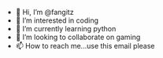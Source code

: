- 👋 Hi, I’m @fangitz
- 👀 I’m interested in coding
- 🌱 I’m currently learning python
- 💞️ I’m looking to collaborate on gaming
- 📫 How to reach me...use this email please

<!---
fangitz/fangitz is a ✨ special ✨ repository because its `README.md` (this file) appears on your GitHub profile.
You can click the Preview link to take a look at your changes.
--->
